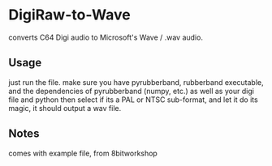 # DigiRaw-to-Wave
converts C64 Digi audio to Microsoft's Wave / .wav audio.
## Usage
just run the file. make sure you have pyrubberband, rubberband executable, and the dependencies of pyrubberband (numpy, etc.) as well as your digi file and python
then select if its a PAL or NTSC sub-format, and let it do its magic, it should output a wav file.
## Notes
comes with example file, from 8bitworkshop
